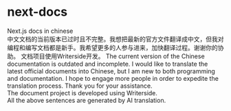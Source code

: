 # next-docs
Next.js docs in chinese  
  中文文档的当前版本已过时且不完整。我想把最新的官方文件翻译成中文，但我对编程和编写文档都是新手。我希望更多的人参与进来，加快翻译过程。谢谢你的协助。
  文档项目使用Writerside开发。
  The current version of the Chinese documentation is outdated and incomplete. I would like to translate the latest official documents into Chinese, but I am new to both programming and documentation. I hope to engage more people in order to expedite the translation process. Thank you for your assistance.  
  The document project is developed using Writerside.   
  All the above sentences are generated by AI translation.
